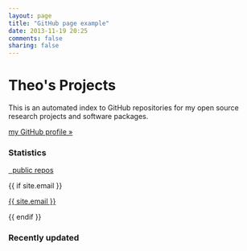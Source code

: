 ```yaml
---
layout: page
title: "GitHub page example"
date: 2013-11-19 20:25
comments: false
sharing: false
---
```


<!-- stolen and hacked from http://carlboettiger.info/software.html -->

<style>
/* don't display the page header, we use a *huge* jumbotron in the content. */
header.page-header {
		display: none;
}
</style>

<div class="jumbotron">
		<h1>Theo's Projects</h1>
		<p>
				This is an automated index to GitHub repositories for my open
				source research projects and software packages.
		</p>
		<p class="clearfix">
				<a class="btn btn-primary btn-lg pull-right" role="button" href="https://github.com/{{ site.github_user }}/">
						my GitHub profile »
				</a>
		</p>
</div>
<div class="row">
		<div id="statistics" class="col-md-3">
				<div class="panel panel-primary">
						<div class="panel-heading">
								<h3 class="panel-title">Statistics</h3>
						</div>
						<div class="panel-body">
								<p>
										<a href="https://github.com/{{ site.github_user }}/repositories"><span id="num-repos">&nbsp;</span> public repos</a>
										<br>
								</p>
								{{ if site.email }}
										<p class="email"><a href="mailto:{{ site.email }}">{{ site.email }}</a></p>
								{{ endif }}
						</div>
				</div>
		</div>
		<div id="recently-updated" class="col-md-9">
				<div class="panel panel-primary">
						<div class="panel-heading">
								<h3 class="panel-title">Recently updated</h3>
						</div>
						<ul id="recently-updated-repos" class="list-group"></ul>
				</div>
		</div>
</div>
<div id="repos" class="row"></div>


<script src="{{ root_url }}/javascripts/strftime.js" type="text/javascript"></script>
<script type="text/javascript">
(function ($, undefined) {

	// Put custom repo URL's in this object, keyed by repo name.
	var repoUrls = {
	};
	// Put custom repo descriptions in this object, keyed by repo name.
	var repoDescriptions = {
	};

	function repoUrl(repo) {
		return repoUrls[repo.name] || repo.html_url;
	}
	function repoDescription(repo) {
		return repoDescriptions[repo.name] || repo.description;
	}

	function addRecentlyUpdatedRepo(repo) {
			var $item = $(
					'<li class="list-group-item">' +
							'<strong><a class="name"></a></strong> ' +
							'<small class="meta text-muted">' +
									'<span class="glyphicon glyphicon-calendar"></span> <span class="time"></span> ' +
									'<span class="glyphicon glyphicon-exclamation-sign"></span> <span class="open_issues"></span> ' +
									'<span class="glyphicon glyphicon-eye-open"></span> <span class="watchers"></span> ' +
									'<span class="glyphicon glyphicon-cutlery"></span> <span class="forks"></span> ' +
							'</small>' +
					'</li>'
			);

		$item.find('.name').attr("href", repo.html_url).text(repo.name);

		$item.find('.time').text(strftime("%h %e, %Y", repo.pushed_at));
		$item.find('.open_issues').text(repo.open_issues + " issues");
		$item.find('.watchers').text(repo.watchers + " watchers");
		$item.find('.forks').text(repo.forks + " forks");

		$item.appendTo("#recently-updated-repos");
	}

	function addRepo(repo) {
			var $item = $(
					'<div class="repo col-md-4 col-sm-6">' +
							'<div class="panel panel-default">' +
									'<div class="panel-heading">' +
											'<a class="gh-repo-link name" role="button"></a>' +
											'<span class="language label label-default meta pull-right">' +
											'</span>' +
									'</div>' +
									'<div class="panel-body">' +
											'<p class="description"></p>' +
									'</div>' +
							'</div>' +
					'</div>'
			);

		$item.find('.repo').addClass((repo.language || '').toLowerCase());
		$item.find('.name').text(repo.name);
		$item.find('a.gh-repo-link').attr("href", repoUrl(repo));
		$item.find('.language').text(repo.language);
		$item.find('.description').text(repoDescription(repo));

		$item.appendTo("#repos");
	}

	$.getJSON("https://api.github.com/users/{{ site.github_user }}/repos?per_page=100&callback=?", function (result) {
		var repos = result.data;

		$(function () {
			$("#num-repos").text(repos.length);

			// Convert pushed_at to Date.
			$.each(repos, function (i, repo) {
				repo.pushed_at = new Date(repo.pushed_at);

				var weekHalfLife  = 1.146 * Math.pow(10, -9);

				var pushDelta    = (new Date) - Date.parse(repo.pushed_at);
				var createdDelta = (new Date) - Date.parse(repo.created_at);

				var weightForPush = 1;
				var weightForWatchers = 1.314 * Math.pow(10, 7);

				repo.hotness = weightForPush * Math.pow(Math.E, -1 * weekHalfLife * pushDelta);
				repo.hotness += weightForWatchers * repo.watchers / createdDelta;
			});

			// Sort by highest # of watchers.
			repos.sort(function (a, b) {
				if (a.hotness < b.hotness) return 1;
				if (b.hotness < a.hotness) return -1;
				return 0;
			});

			$.each(repos, function (i, repo) {
				addRepo(repo);
			});

			// Sort by most-recently pushed to.
			repos.sort(function (a, b) {
				if (a.pushed_at < b.pushed_at) return 1;
				if (b.pushed_at < a.pushed_at) return -1;
				return 0;
			});

			$.each(repos.slice(0, 3), function (i, repo) {
				addRecentlyUpdatedRepo(repo);
			});
		});
	});

})(jQuery);
</script>
